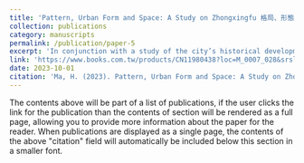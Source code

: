 ```yaml
---
title: 'Pattern, Urban Form and Space: A Study on Zhongxingfu 格局、形態與空間：西夏都城中興府考'
collection: publications
category: manuscripts
permalink: /publication/paper-5
excerpt: 'In conjunction with a study of the city’s historical development and spatial organization, the overall layout of Zhongxingfu city also faced east, with the palace situated at the northwest corner of the city, facing east, which did not create a symmetrical structure with the rest of the city. The city also housed east-facing buildings, such as the Chengtian Temple, and government institutions were located in front of the palace’s Chemen Gate. This complex spatial configuration of Zhongxingfu can provide new insights into the relationship between culture, power, and space in the Western Xia regime.'
link: 'https://www.books.com.tw/products/CN11980438?loc=M_0007_028&srsltid=AfmBOooHHVEGntIvuYAqMFvxPAKZQOncMVxm_VwpBYSCCS20_ESxgZ8h'
date: 2023-10-01
citation: 'Ma, H. (2023). Pattern, Urban Form and Space: A Study on Zhongxingfu. Xixia Research, 23(4), 80-89.'
---
```


The contents above will be part of a list of publications, if the user clicks the link for the publication than the contents of section will be rendered as a full page, allowing you to provide more information about the paper for the reader. When publications are displayed as a single page, the contents of the above "citation" field will automatically be included below this section in a smaller font.
